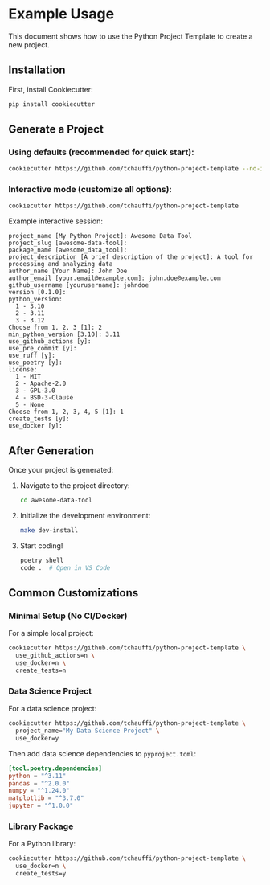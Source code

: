 # Example Usage

This document shows how to use the Python Project Template to create a new project.

## Installation

First, install Cookiecutter:

```bash
pip install cookiecutter
```

## Generate a Project

### Using defaults (recommended for quick start):

```bash
cookiecutter https://github.com/tchauffi/python-project-template --no-input
```

### Interactive mode (customize all options):

```bash
cookiecutter https://github.com/tchauffi/python-project-template
```

Example interactive session:

```
project_name [My Python Project]: Awesome Data Tool
project_slug [awesome-data-tool]: 
package_name [awesome_data_tool]: 
project_description [A brief description of the project]: A tool for processing and analyzing data
author_name [Your Name]: John Doe
author_email [your.email@example.com]: john.doe@example.com
github_username [yourusername]: johndoe
version [0.1.0]: 
python_version:
  1 - 3.10
  2 - 3.11
  3 - 3.12
Choose from 1, 2, 3 [1]: 2
min_python_version [3.10]: 3.11
use_github_actions [y]: 
use_pre_commit [y]: 
use_ruff [y]: 
use_poetry [y]: 
license:
  1 - MIT
  2 - Apache-2.0
  3 - GPL-3.0
  4 - BSD-3-Clause
  5 - None
Choose from 1, 2, 3, 4, 5 [1]: 1
create_tests [y]: 
use_docker [y]: 
```

## After Generation

Once your project is generated:

1. Navigate to the project directory:
   ```bash
   cd awesome-data-tool
   ```

2. Initialize the development environment:
   ```bash
   make dev-install
   ```

3. Start coding!
   ```bash
   poetry shell
   code .  # Open in VS Code
   ```

## Common Customizations

### Minimal Setup (No CI/Docker)

For a simple local project:

```bash
cookiecutter https://github.com/tchauffi/python-project-template \
  use_github_actions=n \
  use_docker=n \
  create_tests=n
```

### Data Science Project

For a data science project:

```bash
cookiecutter https://github.com/tchauffi/python-project-template \
  project_name="My Data Science Project" \
  use_docker=y
```

Then add data science dependencies to `pyproject.toml`:

```toml
[tool.poetry.dependencies]
python = "^3.11"
pandas = "^2.0.0"
numpy = "^1.24.0"
matplotlib = "^3.7.0"
jupyter = "^1.0.0"
```

### Library Package

For a Python library:

```bash
cookiecutter https://github.com/tchauffi/python-project-template \
  use_docker=n \
  create_tests=y
```
